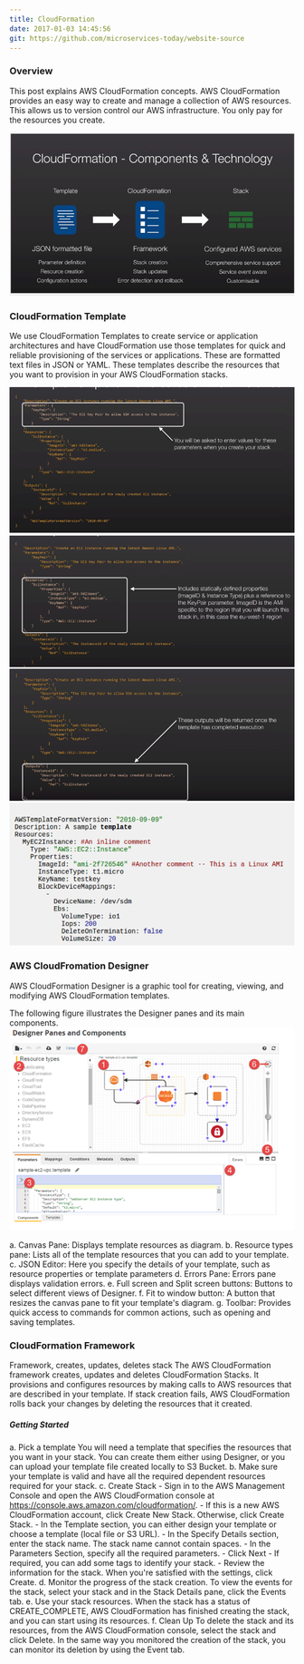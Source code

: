 ```yaml
---
title: CloudFormation
date: 2017-01-03 14:45:56
git: https://github.com/microservices-today/website-source
---
```

### Overview
This post explains AWS CloudFormation concepts. 
AWS CloudFormation provides an easy way to create and manage a collection of AWS resources. This allows us to version control our AWS infrastructure. You only pay for the resources you create.

![CloudFormation Components](../../images/cloudformation/CloudFormation_Components.png)

### CloudFormation Template

We use CloudFormation Templates to create service or application architectures and have CloudFormation use those templates for quick and reliable provisioning of the services or applications.
These are formatted text files in JSON or YAML. These templates describe the resources that you want to provision in your AWS CloudFormation stacks. 

![Parameters](../../images/cloudformation/Template1.png)
![Resources](../../images/cloudformation/Template2.png)
![Outputs](../../images/cloudformation/Template3.png)
![Template YAML](../../images/cloudformation/Template_YAML.png)

### AWS CloudFromation Designer

AWS CloudFormation Designer is a graphic tool for creating, viewing, and modifying AWS CloudFormation templates.

The following figure illustrates the Designer panes and its main components.
![Designer Panes](../../images/cloudformation/Designer.png)

 a. Canvas Pane: Displays template resources as diagram.
 b. Resource types pane: Lists all of the template resources that you can add to your template.
 c. JSON Editor: Here you specify the details of your template, such as resource properties or template parameters
 d. Errors Pane: Errors pane displays validation errors.
 e. Full screen and Split screen buttons: Buttons to select different views of Designer.
 f. Fit to window button: A button that resizes the canvas pane to fit your template's diagram.
 g. Toolbar: Provides quick access to commands for common actions, such as opening and saving templates.


### CloudFormation Framework

Framework, creates, updates, deletes stack 
The AWS CloudFormation framework creates, updates and deletes CloudFormation Stacks. It provisions and configures resources by making calls to AWS resources that are described in your template. If stack creation fails, AWS CloudFormation rolls back your changes by deleting the resources that it created.

##### Getting Started

a. Pick a template 
	You will need a template that specifies the resources that you want in your stack. You can create them either using Designer, or you can upload your template file created locally to S3 Bucket.
b. Make sure your template is valid and have all the required dependent resources required for your stack.
c. Create Stack
	- Sign in to the AWS Management Console and open the AWS CloudFormation console at https://console.aws.amazon.com/cloudformation/.
	- If this is a new AWS CloudFormation account, click Create New Stack. Otherwise, click Create Stack.
	- In the Template section, you can either design your template or choose a template (local file or S3 URL).
	- In the Specify Details section, enter the stack name. The stack name cannot contain spaces.
	- In the Parameters Section, specify all the required parameters.
	- Click Next
	- If required, you can add some tags to identify your stack.
	- Review the information for the stack. When you're satisfied with the settings, click Create.
d. Monitor the progress of the stack creation.
	To view the events for the stack, select your stack and in the Stack Details pane, click the Events tab.
e. Use your stack resources.
	When the stack has a status of CREATE_COMPLETE, AWS CloudFormation has finished creating the stack, and you can start using its resources.
f. Clean Up
	To delete the stack and its resources, from the AWS CloudFormation console, select the stack and click Delete.
	In the same way you monitored the creation of the stack, you can monitor its deletion by using the Event tab.



